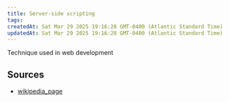 ```yaml
---
title: Server-side scripting
tags: 
createdAt: Sat Mar 29 2025 19:16:28 GMT-0400 (Atlantic Standard Time)
updatedAt: Sat Mar 29 2025 19:16:28 GMT-0400 (Atlantic Standard Time)
---
```



Technique used in web development



## Sources
- [wikipedia_page](https://en.wikipedia.org/wiki/Server-side_scripting)

